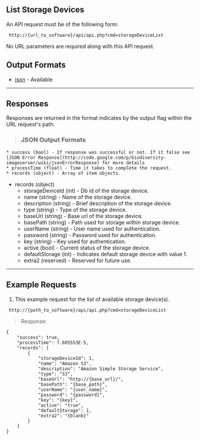 ## List Storage Devices ##

An API request must be of the following form:

```
 http://{url_to_software}/api/api.php?cmd=storageDeviceList
```

No URL parameters are required along with this API request.

## Output Formats ##

  * [json](#JSON_Output_Formats.md) - Available


---

## Responses ##

Responses are returned in the format indicates by the output flag within the URL request's path.

> ### JSON Output Formats ###
    * success (bool) - If response was successful or not. If it false see [JSON Error Response](http://code.google.com/p/biodiversity-imageserver/wiki/jsonErrorResponse) for more details
    * processTime (float) - Time it takes to complete the request.
    * records (object) - Array of item objects.

  * records (object)
    * storageDeviceId (int) - Db id of the storage device.
    * name (string) - Name of the storage device.
    * description (string) - Brief description of the storage device.
    * type (string) - Type of the storage device.
    * baseUrl (string) - Base url of the storage device.
    * basePath (string) - Path used for storage within storage device.
    * userName (string) - User name used for authentication.
    * password (string) - Password used for authentication.
    * key (string) - Key used for authentication.
    * active (bool) - Current status of the storage device.
    * defaultStorage (int) - Indicates default storage device with value 1.
    * extra2 (reserved) - Reserved for future use.

---

## Example Requests ##

1. This example request for the list of available storage device(s).

```
 http://{path_to_software}/api/api.php?cmd=storageDeviceList
```

> Response:
```
{
    "success": true,
    "processTime": 7.605553E-5,
    "records": [
        {
            "storageDeviceId": 1,
            "name": "Amazon S3",
            "description": "Amazon Simple Storage Service",
            "type": "S3",
            "baseUrl": "http://{base_url}/",
            "basePath": "{base_path}",
            "userName": "{user_name}",
            "password": "{password}",
            "key": "{key}",
            "active": "true",
            "defaultStorage": 1,
            "extra2": "{blank}"
        }
    ]
}
```